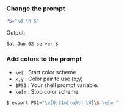 ### Change the prompt

```bash
PS="\d \h $"

```

Output:

`Sat Jun 02 server $`

### Add colors to the prompt

- `\e[`  : Start color scheme
- `x;y`  : Color pair to use (x;y)
- `$PS1` : Your shell prompt variable.
- `\e[m` : Stop color scheme. 

```bash
$ export PS1="\e[0;31m[\u@\h \W]\$ \e[m "

```
